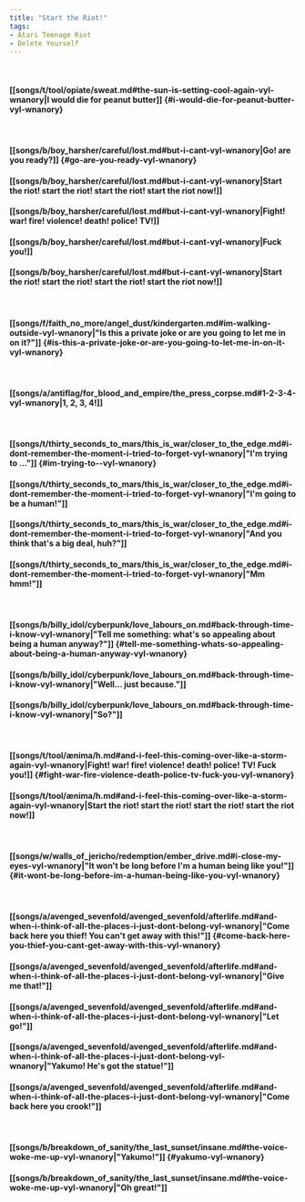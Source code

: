 ```yaml
---
title: "Start the Riot!"
tags:
- Atari Teenage Riot
- Delete Yourself
---
```

&nbsp;
#### [[songs/t/tool/opiate/sweat.md#the-sun-is-setting-cool-again-vyl-wnanory|I would die for peanut butter]] {#i-would-die-for-peanut-butter-vyl-wnanory}
&nbsp;
#### [[songs/b/boy_harsher/careful/lost.md#but-i-cant-vyl-wnanory|Go! are you ready?]] {#go-are-you-ready-vyl-wnanory}
#### [[songs/b/boy_harsher/careful/lost.md#but-i-cant-vyl-wnanory|Start the riot! start the riot! start the riot! start the riot now!]]
#### [[songs/b/boy_harsher/careful/lost.md#but-i-cant-vyl-wnanory|Fight! war! fire! violence! death! police! TV!]]
#### [[songs/b/boy_harsher/careful/lost.md#but-i-cant-vyl-wnanory|Fuck you!]]
#### [[songs/b/boy_harsher/careful/lost.md#but-i-cant-vyl-wnanory|Start the riot! start the riot! start the riot! start the riot now!]]
&nbsp;
#### [[songs/f/faith_no_more/angel_dust/kindergarten.md#im-walking-outside-vyl-wnanory|"Is this a private joke or are you going to let me in on it?"]] {#is-this-a-private-joke-or-are-you-going-to-let-me-in-on-it-vyl-wnanory}
&nbsp;
#### [[songs/a/antiflag/for_blood_and_empire/the_press_corpse.md#1-2-3-4-vyl-wnanory|1, 2, 3, 4!]]
&nbsp;
#### [[songs/t/thirty_seconds_to_mars/this_is_war/closer_to_the_edge.md#i-dont-remember-the-moment-i-tried-to-forget-vyl-wnanory|"I'm trying to ..."]] {#im-trying-to--vyl-wnanory}
#### [[songs/t/thirty_seconds_to_mars/this_is_war/closer_to_the_edge.md#i-dont-remember-the-moment-i-tried-to-forget-vyl-wnanory|"I'm going to be a human!"]]
#### [[songs/t/thirty_seconds_to_mars/this_is_war/closer_to_the_edge.md#i-dont-remember-the-moment-i-tried-to-forget-vyl-wnanory|"And you think that's a big deal, huh?"]]
#### [[songs/t/thirty_seconds_to_mars/this_is_war/closer_to_the_edge.md#i-dont-remember-the-moment-i-tried-to-forget-vyl-wnanory|"Mm hmm!"]]
&nbsp;
#### [[songs/b/billy_idol/cyberpunk/love_labours_on.md#back-through-time-i-know-vyl-wnanory|"Tell me something: what's so appealing about being a human anyway?"]] {#tell-me-something-whats-so-appealing-about-being-a-human-anyway-vyl-wnanory}
#### [[songs/b/billy_idol/cyberpunk/love_labours_on.md#back-through-time-i-know-vyl-wnanory|"Well... just because."]]
#### [[songs/b/billy_idol/cyberpunk/love_labours_on.md#back-through-time-i-know-vyl-wnanory|"So?"]]
&nbsp;
#### [[songs/t/tool/ænima/h.md#and-i-feel-this-coming-over-like-a-storm-again-vyl-wnanory|Fight! war! fire! violence! death! police! TV! Fuck you!]] {#fight-war-fire-violence-death-police-tv-fuck-you-vyl-wnanory}
#### [[songs/t/tool/ænima/h.md#and-i-feel-this-coming-over-like-a-storm-again-vyl-wnanory|Start the riot! start the riot! start the riot! start the riot now!]]
&nbsp;
#### [[songs/w/walls_of_jericho/redemption/ember_drive.md#i-close-my-eyes-vyl-wnanory|"It won't be long before I'm a human being like you!"]] {#it-wont-be-long-before-im-a-human-being-like-you-vyl-wnanory}
&nbsp;
#### [[songs/a/avenged_sevenfold/avenged_sevenfold/afterlife.md#and-when-i-think-of-all-the-places-i-just-dont-belong-vyl-wnanory|"Come back here you thief! You can't get away with this!"]] {#come-back-here-you-thief-you-cant-get-away-with-this-vyl-wnanory}
#### [[songs/a/avenged_sevenfold/avenged_sevenfold/afterlife.md#and-when-i-think-of-all-the-places-i-just-dont-belong-vyl-wnanory|"Give me that!"]]
#### [[songs/a/avenged_sevenfold/avenged_sevenfold/afterlife.md#and-when-i-think-of-all-the-places-i-just-dont-belong-vyl-wnanory|"Let go!"]]
#### [[songs/a/avenged_sevenfold/avenged_sevenfold/afterlife.md#and-when-i-think-of-all-the-places-i-just-dont-belong-vyl-wnanory|"Yakumo! He's got the statue!"]]
#### [[songs/a/avenged_sevenfold/avenged_sevenfold/afterlife.md#and-when-i-think-of-all-the-places-i-just-dont-belong-vyl-wnanory|"Come back here you crook!"]]
&nbsp;
#### [[songs/b/breakdown_of_sanity/the_last_sunset/insane.md#the-voice-woke-me-up-vyl-wnanory|"Yakumo!"]] {#yakumo-vyl-wnanory}
#### [[songs/b/breakdown_of_sanity/the_last_sunset/insane.md#the-voice-woke-me-up-vyl-wnanory|"Oh great!"]]
